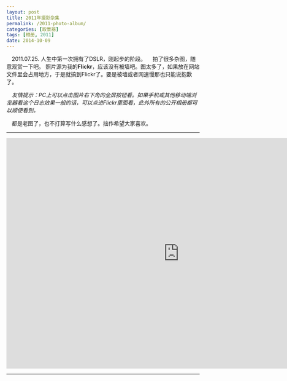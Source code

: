 ```yaml
---
layout: post
title: 2011年摄影杂集
permalink: /2011-photo-album/
categories: [取景器]
tags: [相册, 2011]
date: 2014-10-09
--- 
```


　2011.07.25. 人生中第一次拥有了DSLR，刚起步的阶段。
　拍了很多杂图，随意观赏一下吧。 照片源为我的**Flickr**，应该没有被墙吧。图太多了，如果放在网站文件里会占用地方，于是就搞到Flickr了。要是被墙或者网速慢那也只能说抱歉了。

　*友情提示：PC上可以点击图片右下角的全屏按钮看。如果手机或其他移动端浏览器看这个日志效果一般的话，可以点进Flickr里面看，此外所有的公开相册都可以顺便看到。*

　都是老图了，也不打算写什么感想了。拙作希望大家喜欢。

----

<iframe id="flickr-frame" src="https://www.flickr.com/photos/127429516@N03/15487299252/in/set-72157648160443460/player/" width="900" height="600" frameborder="0" allowfullscreen="allowfullscreen"></iframe>

----

